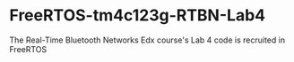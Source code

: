 # FreeRTOS-tm4c123g-RTBN-Lab4
The Real-Time Bluetooth Networks Edx course's Lab 4 code is recruited in FreeRTOS
